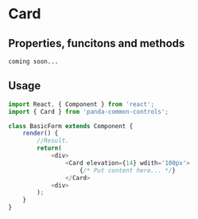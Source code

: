 # Card

## Properties, funcitons and methods

```
coming soon...
```

## Usage

```javascript
import React, { Component } from 'react';
import { Card } from 'panda-common-controls';

class BasicForm extends Component {
    render() {
        //Result.
        return(
            <div>
                <Card elevation={14} wdith='100px'>
                    {/* Put content here... */}
                </Card>
            <div>
        );
    }
}
```
